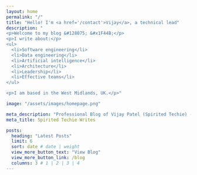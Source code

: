 ```yaml
---
layout: home
permalink: "/"
title: "Hello! I'm <a href='/contact'>Vijay</a>, a technical lead"
description: "
<p>Welcome to my blog &#128075; &#x1F44B;</p>
<p>I write about:</p>
<ul>
  <li>Software engineering</li>
  <li>Data engineering</li>
  <li>Artificial intelligence</li>
  <li>Architecture</li>
  <li>Leadership</li>
  <li>Effective teams</li>
</ul>

<p>I am based in the West Midlands, UK.</p>"

image: "/assets/images/homepage.png"

meta_description: "Professional Blog of Vijay Patel (Spirited Techie) - Technical Leadership, Software & Data Engineering, Architecture, Effective Teams"
meta_title: Spirited Techie Writes

posts:
  heading: "Latest Posts"
  limit: 6
  sort: date # date | weight
  view_more_button_text: "View Blog"
  view_more_button_link: /blog
  columns: 3 # 1 | 2 | 3 | 4
---
```

